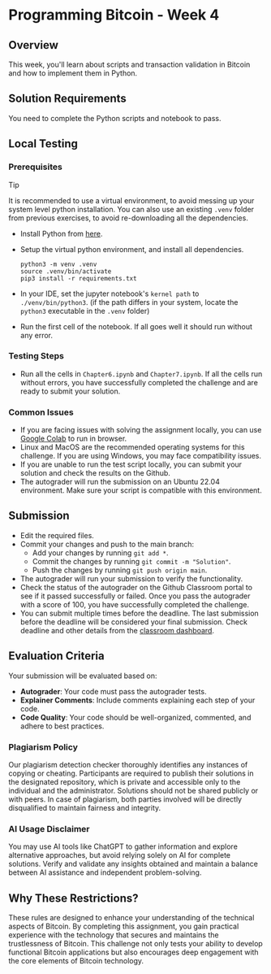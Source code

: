 # Programming Bitcoin - Week 4

## Overview
This week, you'll learn about scripts and transaction validation in Bitcoin and how to implement them in Python.

## Solution Requirements

You need to complete the Python scripts and notebook to pass.

## Local Testing

### Prerequisites
 > [!TIP]
 > It is recommended to use a virtual environment, to avoid messing up your system level python installation.
 > You can also use an existing `.venv` folder from previous exercises, to avoid re-downloading all the dependencies.

- Install Python from [here](https://www.python.org/downloads/).

- Setup the virtual python environment, and install all dependencies.
  ```shell
  python3 -m venv .venv
  source .venv/bin/activate
  pip3 install -r requirements.txt
  ```
- In your IDE, set the jupyter notebook's `kernel path` to `./venv/bin/python3`. (if the path differs in your system, locate the `python3` executable in the `.venv` folder)

- Run the first cell of the notebook. If all goes well it should run without any error.


### Testing Steps
- Run all the cells in `Chapter6.ipynb` and `Chapter7.ipynb`. If all the cells run without errors, you have successfully completed the challenge and are ready to submit your solution.

### Common Issues
- If you are facing issues with solving the assignment locally, you can use [Google Colab](https://colab.research.google.com) to run in browser.
- Linux and MacOS are the recommended operating systems for this challenge. If you are using Windows, you may face compatibility issues.
- If you are unable to run the test script locally, you can submit your solution and check the results on the Github.
- The autograder will run the submission on an Ubuntu 22.04 environment. Make sure your script is compatible with this environment.


## Submission

- Edit the required files.
- Commit your changes and push to the main branch:
  - Add your changes by running `git add *`.
  - Commit the changes by running `git commit -m "Solution"`.
  - Push the changes by running `git push origin main`.
- The autograder will run your submission to verify the functionality.
- Check the status of the autograder on the Github Classroom portal to see if it passed successfully or failed. Once you pass the autograder with a score of 100, you have successfully completed the challenge.
- You can submit multiple times before the deadline. The last submission before the deadline will be considered your final submission. Check deadline and other details from the [classroom dashboard](https://classroom.github.com/classrooms/166743040-programming-bitcoin).


## Evaluation Criteria
Your submission will be evaluated based on:
- **Autograder**: Your code must pass the autograder tests.
- **Explainer Comments**: Include comments explaining each step of your code.
- **Code Quality**: Your code should be well-organized, commented, and adhere to best practices.

### Plagiarism Policy
Our plagiarism detection checker thoroughly identifies any instances of copying or cheating. Participants are required to publish their solutions in the designated repository, which is private and accessible only to the individual and the administrator. Solutions should not be shared publicly or with peers. In case of plagiarism, both parties involved will be directly disqualified to maintain fairness and integrity.

### AI Usage Disclaimer
You may use AI tools like ChatGPT to gather information and explore alternative approaches, but avoid relying solely on AI for complete solutions. Verify and validate any insights obtained and maintain a balance between AI assistance and independent problem-solving.

## Why These Restrictions?
These rules are designed to enhance your understanding of the technical aspects of Bitcoin. By completing this assignment, you gain practical experience with the technology that secures and maintains the trustlessness of Bitcoin. This challenge not only tests your ability to develop functional Bitcoin applications but also encourages deep engagement with the core elements of Bitcoin technology.

